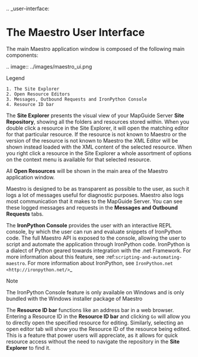 .. _user-interface:

# The Maestro User Interface

The main Maestro application window is composed of the following main components:

.. image:: ../images/maestro_ui.png

Legend
    
    1. The Site Explorer
    2. Open Resource Editors
    3. Messages, Outbound Requests and IronPython Console
    4. Resource ID bar

The **Site Explorer** presents the visual view of your MapGuide Server **Site Repository**, showing all the folders and resources stored within. 
When you double click a resource in the Site Explorer, it will open the matching editor for that particular resource. If the resource is not known to Maestro or the
version of the resource is not known to Maestro the XML Editor will be shown instead loaded with the XML content of the selected resource. When you right click a 
resource in the Site Explorer a whole assortment of options on the context menu is available for that selected resource.

All **Open Resources** will be shown in the main area of the Maestro application window.

Maestro is designed to be as transparent as possible to the user, as such it logs a lot of messages useful for diagnostic purposes. Maestro also logs most communication
that it makes to the MapGuide Server. You can see these logged messages and requests in the **Messages and Outbound Requests** tabs.

The **IronPython Console** provides the user with an interactive REPL console, by which the user can run and evaluate snippets of IronPython code. The full Maestro API is
exposed to the console, allowing the user to script and automate the application through IronPython code. IronPython is a dialect of Python geared towards integration with
the .net Framework. For more information about this feature, see :ref:`scripting-and-automating-maestro`. For more information about IronPython, see `IronPython.net <http://ironpython.net/>`_

> [!NOTE]
> The IronPython Console feature is only available on Windows and is only bundled with the Windows installer package of Maestro

The **Resource ID bar** functions like an address bar in a web browser. Entering a Resource ID in the **Resource ID bar** and clicking `Go` will allow you to directly open
the specified resource for editing. Similarly, selecting an open editor tab will show you the Resource ID of the resource being edited. This is a feature that power users
will appreciate, as it allows for quick resource access without the need to navigate the repository in the **Site Explorer** to find it.